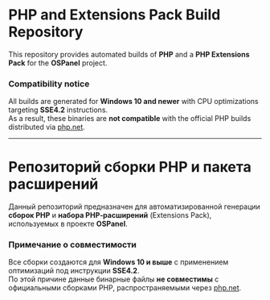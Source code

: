 # PHP and Extensions Pack Build Repository

This repository provides automated builds of **PHP** and a **PHP Extensions Pack** for the **OSPanel** project.

### Compatibility notice
All builds are generated for **Windows 10 and newer** with CPU optimizations targeting **SSE4.2** instructions.  
As a result, these binaries are **not compatible** with the official PHP builds distributed via [php.net](https://www.php.net).

---

# Репозиторий сборки PHP и пакета расширений

Данный репозиторий предназначен для автоматизированной генерации **сборок PHP** и **набора PHP‑расширений** (Extensions Pack), используемых в проекте **OSPanel**.

### Примечание о совместимости
Все сборки создаются для **Windows 10 и выше** с применением оптимизаций под инструкции **SSE4.2**.  
По этой причине данные бинарные файлы **не совместимы** с официальными сборками PHP, распространяемыми через [php.net](https://www.php.net).

